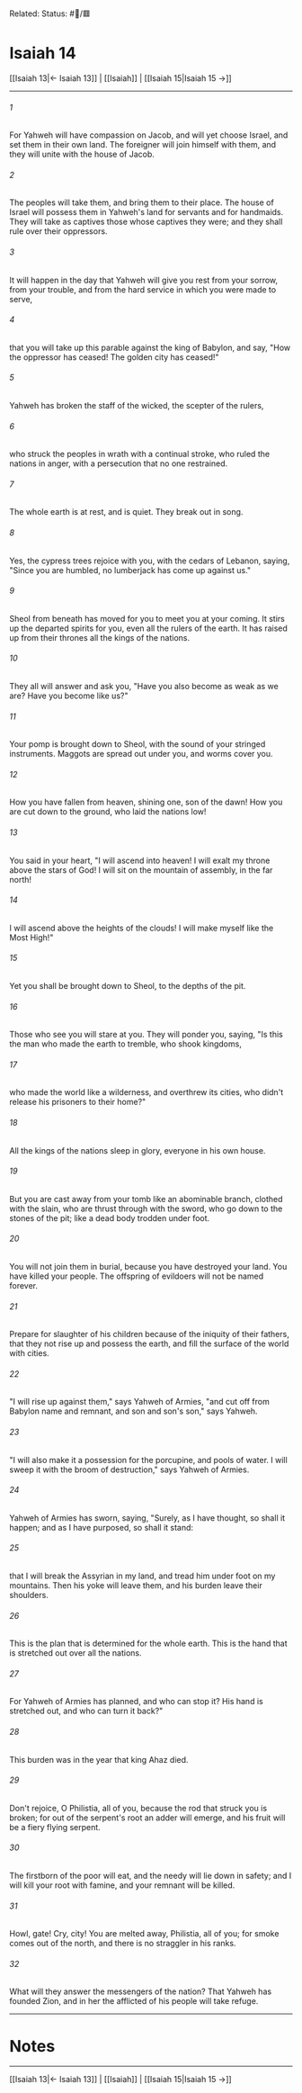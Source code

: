 Related:
Status: #📖/🟥
# Isaiah 14

[[Isaiah 13|← Isaiah 13]] | [[Isaiah]] | [[Isaiah 15|Isaiah 15 →]]
***



###### 1 
For Yahweh will have compassion on Jacob, and will yet choose Israel, and set them in their own land. The foreigner will join himself with them, and they will unite with the house of Jacob. 

###### 2 
The peoples will take them, and bring them to their place. The house of Israel will possess them in Yahweh's land for servants and for handmaids. They will take as captives those whose captives they were; and they shall rule over their oppressors. 

###### 3 
It will happen in the day that Yahweh will give you rest from your sorrow, from your trouble, and from the hard service in which you were made to serve, 

###### 4 
that you will take up this parable against the king of Babylon, and say, "How the oppressor has ceased! The golden city has ceased!" 

###### 5 
Yahweh has broken the staff of the wicked, the scepter of the rulers, 

###### 6 
who struck the peoples in wrath with a continual stroke, who ruled the nations in anger, with a persecution that no one restrained. 

###### 7 
The whole earth is at rest, and is quiet. They break out in song. 

###### 8 
Yes, the cypress trees rejoice with you, with the cedars of Lebanon, saying, "Since you are humbled, no lumberjack has come up against us." 

###### 9 
Sheol from beneath has moved for you to meet you at your coming. It stirs up the departed spirits for you, even all the rulers of the earth. It has raised up from their thrones all the kings of the nations. 

###### 10 
They all will answer and ask you, "Have you also become as weak as we are? Have you become like us?" 

###### 11 
Your pomp is brought down to Sheol, with the sound of your stringed instruments. Maggots are spread out under you, and worms cover you. 

###### 12 
How you have fallen from heaven, shining one, son of the dawn! How you are cut down to the ground, who laid the nations low! 

###### 13 
You said in your heart, "I will ascend into heaven! I will exalt my throne above the stars of God! I will sit on the mountain of assembly, in the far north! 

###### 14 
I will ascend above the heights of the clouds! I will make myself like the Most High!" 

###### 15 
Yet you shall be brought down to Sheol, to the depths of the pit. 

###### 16 
Those who see you will stare at you. They will ponder you, saying, "Is this the man who made the earth to tremble, who shook kingdoms, 

###### 17 
who made the world like a wilderness, and overthrew its cities, who didn't release his prisoners to their home?" 

###### 18 
All the kings of the nations sleep in glory, everyone in his own house. 

###### 19 
But you are cast away from your tomb like an abominable branch, clothed with the slain, who are thrust through with the sword, who go down to the stones of the pit; like a dead body trodden under foot. 

###### 20 
You will not join them in burial, because you have destroyed your land. You have killed your people. The offspring of evildoers will not be named forever. 

###### 21 
Prepare for slaughter of his children because of the iniquity of their fathers, that they not rise up and possess the earth, and fill the surface of the world with cities. 

###### 22 
"I will rise up against them," says Yahweh of Armies, "and cut off from Babylon name and remnant, and son and son's son," says Yahweh. 

###### 23 
"I will also make it a possession for the porcupine, and pools of water. I will sweep it with the broom of destruction," says Yahweh of Armies. 

###### 24 
Yahweh of Armies has sworn, saying, "Surely, as I have thought, so shall it happen; and as I have purposed, so shall it stand: 

###### 25 
that I will break the Assyrian in my land, and tread him under foot on my mountains. Then his yoke will leave them, and his burden leave their shoulders. 

###### 26 
This is the plan that is determined for the whole earth. This is the hand that is stretched out over all the nations. 

###### 27 
For Yahweh of Armies has planned, and who can stop it? His hand is stretched out, and who can turn it back?" 

###### 28 
This burden was in the year that king Ahaz died. 

###### 29 
Don't rejoice, O Philistia, all of you, because the rod that struck you is broken; for out of the serpent's root an adder will emerge, and his fruit will be a fiery flying serpent. 

###### 30 
The firstborn of the poor will eat, and the needy will lie down in safety; and I will kill your root with famine, and your remnant will be killed. 

###### 31 
Howl, gate! Cry, city! You are melted away, Philistia, all of you; for smoke comes out of the north, and there is no straggler in his ranks. 

###### 32 
What will they answer the messengers of the nation? That Yahweh has founded Zion, and in her the afflicted of his people will take refuge.

---
# Notes


***
[[Isaiah 13|← Isaiah 13]] | [[Isaiah]] | [[Isaiah 15|Isaiah 15 →]]
